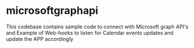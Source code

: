 # microsoftgraphapi
This codebase contains sample code to connect with Microsoft graph API's and Example of Web-hooks to listen for Calendar events updates and update the APP accordingly
